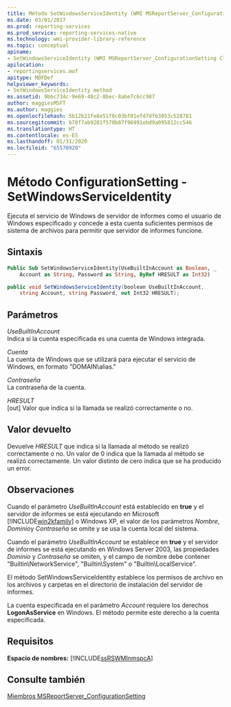 ```yaml
---
title: Método SetWindowsServiceIdentity (WMI MSReportServer_ConfigurationSetting) | Microsoft Docs
ms.date: 03/01/2017
ms.prod: reporting-services
ms.prod_service: reporting-services-native
ms.technology: wmi-provider-library-reference
ms.topic: conceptual
apiname:
- SetWindowsServiceIdentity (WMI MSReportServer_ConfigurationSetting Class)
apilocation:
- reportingservices.mof
apitype: MOFDef
helpviewer_keywords:
- SetWindowsServiceIdentity method
ms.assetid: 9bbc734c-9e69-48c2-8bec-8abe7c6cc987
author: maggiesMSFT
ms.author: maggies
ms.openlocfilehash: 5b12b21fe8e51f8c03bf01efd7df63053c528781
ms.sourcegitcommit: b78f7ab9281f570b87f96991ebd9a095812cc546
ms.translationtype: HT
ms.contentlocale: es-ES
ms.lasthandoff: 01/31/2020
ms.locfileid: "65570920"
---
```

# <a name="configurationsetting-method---setwindowsserviceidentity"></a>Método ConfigurationSetting - SetWindowsServiceIdentity
  Ejecuta el servicio de Windows de servidor de informes como el usuario de Windows especificado y concede a esta cuenta suficientes permisos de sistema de archivos para permitir que servidor de informes funcione.  
  
## <a name="syntax"></a>Sintaxis  
  
```vb  
Public Sub SetWindowsServiceIdentity(UseBuiltInAccount as Boolean, _  
    Account as String, Password as String, ByRef HRESULT as Int32)  
```  
  
```csharp  
public void SetWindowsServiceIdentity(boolean UseBuiltInAccount,   
    string Account, string Password, out Int32 HRESULT);  
```  
  
## <a name="parameters"></a>Parámetros  
 *UseBuiltInAccount*  
 Indica si la cuenta especificada es una cuenta de Windows integrada.  
  
 *Cuenta*  
 La cuenta de Windows que se utilizará para ejecutar el servicio de Windows, en formato "DOMAIN\alias."  
  
 *Contraseña*  
 La contraseña de la cuenta.  
  
 *HRESULT*  
 [out] Valor que indica si la llamada se realizó correctamente o no.  
  
## <a name="return-value"></a>Valor devuelto  
 Devuelve *HRESULT* que indica si la llamada al método se realizó correctamente o no. Un valor de 0 indica que la llamada al método se realizó correctamente. Un valor distinto de cero indica que se ha producido un error.  
  
## <a name="remarks"></a>Observaciones  
 Cuando el parámetro *UseBuiltInAccount* está establecido en **true** y el servidor de informes se está ejecutando en Microsoft [!INCLUDE[win2kfamily](../../includes/win2kfamily-md.md)] o Windows XP, el valor de los parámetros *Nombre*, *Dominio*y *Contraseña* se omite y se usa la cuenta local del sistema.  
  
 Cuando el parámetro *UseBuiltInAccount* se establece en **true** y el servidor de informes se está ejecutando en Windows Server 2003, las propiedades *Dominio* y *Contraseña* se omiten, y el campo de nombre debe contener "Builtin\NetworkService", "Builtin\System" o "Builtin\LocalService".  
  
 El método SetWindowsServiceIdentity establece los permisos de archivo en los archivos y carpetas en el directorio de instalación del servidor de informes.  
  
 La cuenta especificada en el parámetro *Account* requiere los derechos **LogonAsService** en Windows. El método permite este derecho a la cuenta especificada.  
  
## <a name="requirements"></a>Requisitos  
 **Espacio de nombres:** [!INCLUDE[ssRSWMInmspcA](../../includes/ssrswminmspca-md.md)]  
  
## <a name="see-also"></a>Consulte también  
 [Miembros MSReportServer_ConfigurationSetting](../../reporting-services/wmi-provider-library-reference/msreportserver-configurationsetting-members.md)  
  
  
